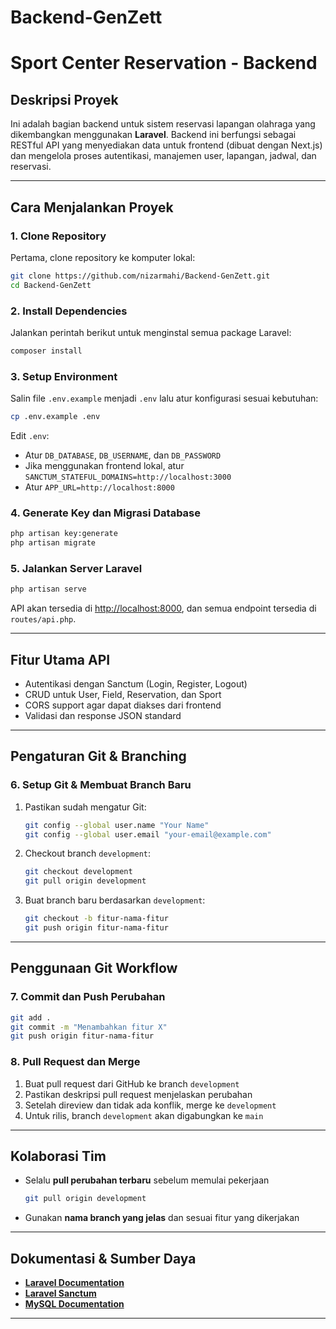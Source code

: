 
# **Backend-GenZett**  
# **Sport Center Reservation - Backend**  

## **Deskripsi Proyek**  
Ini adalah bagian backend untuk sistem reservasi lapangan olahraga yang dikembangkan menggunakan **Laravel**. Backend ini berfungsi sebagai RESTful API yang menyediakan data untuk frontend (dibuat dengan Next.js) dan mengelola proses autentikasi, manajemen user, lapangan, jadwal, dan reservasi.

---

## **Cara Menjalankan Proyek**  

### **1. Clone Repository**  
Pertama, clone repository ke komputer lokal:  
```bash
git clone https://github.com/nizarmahi/Backend-GenZett.git
cd Backend-GenZett
```

### **2. Install Dependencies**  
Jalankan perintah berikut untuk menginstal semua package Laravel:  
```bash
composer install
```

### **3. Setup Environment**  
Salin file `.env.example` menjadi `.env` lalu atur konfigurasi sesuai kebutuhan:
```bash
cp .env.example .env
```

Edit `.env`:
- Atur `DB_DATABASE`, `DB_USERNAME`, dan `DB_PASSWORD`
- Jika menggunakan frontend lokal, atur `SANCTUM_STATEFUL_DOMAINS=http://localhost:3000`
- Atur `APP_URL=http://localhost:8000`

### **4. Generate Key dan Migrasi Database**  
```bash
php artisan key:generate
php artisan migrate
```

### **5. Jalankan Server Laravel**  
```bash
php artisan serve
```
API akan tersedia di [http://localhost:8000](http://localhost:8000), dan semua endpoint tersedia di `routes/api.php`.

---

## **Fitur Utama API**  
- Autentikasi dengan Sanctum (Login, Register, Logout)
- CRUD untuk User, Field, Reservation, dan Sport
- CORS support agar dapat diakses dari frontend
- Validasi dan response JSON standard

---

## **Pengaturan Git & Branching**  

### **6. Setup Git & Membuat Branch Baru**  
1. Pastikan sudah mengatur Git:  
   ```bash
   git config --global user.name "Your Name"
   git config --global user.email "your-email@example.com"
   ```

2. Checkout branch `development`:  
   ```bash
   git checkout development
   git pull origin development
   ```

3. Buat branch baru berdasarkan `development`:  
   ```bash
   git checkout -b fitur-nama-fitur
   git push origin fitur-nama-fitur
   ```

---

## **Penggunaan Git Workflow**  

### **7. Commit dan Push Perubahan**  
```bash
git add .
git commit -m "Menambahkan fitur X"
git push origin fitur-nama-fitur
```

### **8. Pull Request dan Merge**  
1. Buat pull request dari GitHub ke branch `development`  
2. Pastikan deskripsi pull request menjelaskan perubahan  
3. Setelah direview dan tidak ada konflik, merge ke `development`  
4. Untuk rilis, branch `development` akan digabungkan ke `main`

---

## **Kolaborasi Tim**  

- Selalu **pull perubahan terbaru** sebelum memulai pekerjaan  
  ```bash
  git pull origin development
  ```
- Gunakan **nama branch yang jelas** dan sesuai fitur yang dikerjakan  

---

## **Dokumentasi & Sumber Daya**  
- **[Laravel Documentation](https://laravel.com/docs)**  
- **[Laravel Sanctum](https://laravel.com/docs/sanctum)**  
- **[MySQL Documentation](https://dev.mysql.com/doc/)**  

---
